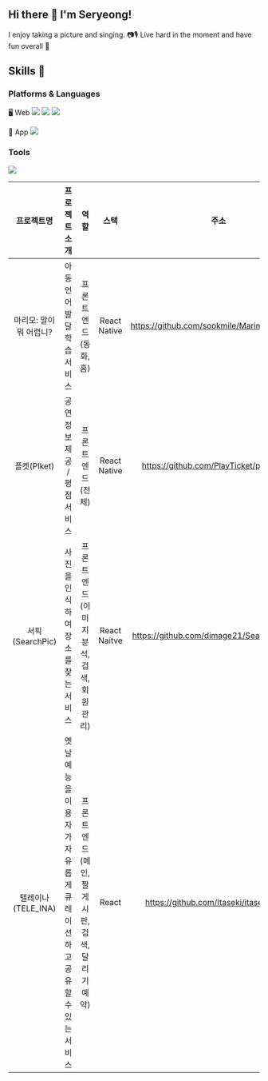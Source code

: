 ## Hi there 👋 I'm Seryeong! 

I enjoy taking a picture and singing. 📷🎙
Live hard in the moment and have fun overall 🤸


## Skills 🦾
### Platforms & Languages
🖥 Web
<img src="https://img.shields.io/badge/JavaScript-F7DF1E?style=flat-square&logo=JavaScript&logoColor=white"/>
<img src="https://img.shields.io/badge/React-61DAFB?style=flat-square&logo=React&logoColor=white"/>
<img src="https://img.shields.io/badge/Vue.js-4FC08D?style=flat-square&logo=Vue.js&logoColor=white"/>

📱 App
<img src="https://img.shields.io/badge/ReactNative-61DAFB?style=flat-square&logo=React&logoColor=white"/>

### Tools
<img src="https://img.shields.io/badge/Git-F05032?style=flat-square&logo=Git&logoColor=white"/>

|프로젝트명|프로젝트 소개|역할|스택|주소|
|:-------:|:---------:|:--:|:--:|:--:|
|마리모: 말이 뭐 어렵니?|아동 언어 발달 학습 서비스|프론트엔드(동화, 홈)|React Native|https://github.com/sookmile/Marimo_front_dev|
|플켓(Plket)|공연 정보 제공 / 평점 서비스|프론트엔드(전체)|React Native|https://github.com/PlayTicket/plket_front|
|서픽(SearchPic)|사진을 인식하여 장소를 찾는 서비스|프론트엔드(이미지 분석, 검색, 회원 관리)|React Naitve|https://github.com/dimage21/SearchPic_front|
|텔레이나(TELE_INA)|옛날 예능을 이용자가 자유롭게 큐레이션하고 공유할 수 있는 서비스|프론트엔드(메인, 짤 게시판, 검색, 달리기 예약)|React|https://github.com/Itaseki/itaseki-front|
